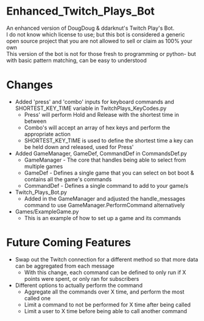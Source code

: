 # Enhanced_Twitch_Plays_Bot
 An enhanced version of DougDoug & ddarknut's Twitch Play's Bot.  
 I do not know which license to use; but this bot is considered a generic open source project that you are not allowed to sell or claim as 100% your own  
 This version of the bot is not for those fresh to programming or python- but with basic pattern matching, can be easy to understood


# Changes
 - Added 'press' and 'combo' inputs for keyboard commands and SHORTEST_KEY_TIME variable in TwitchPlays_KeyCodes.py 
   - Press' will perform Hold and Release with the shortest time in between  
   - Combo's will accept an array of hex keys and perform the appropriate action  
   - SHORTEST_KEY_TIME is used to define the shortest time a key can be held down and released, used for Press'
 - Added GameManager, GameDef, CommandDef in CommandsDef.py 
   - GameManager - The core that handles being able to select from multiple games
   - GameDef - Defines a single game that you can select on bot boot & contains all the game's commands
   - CommandDef - Defines a single command to add to your game/s  
 - Twitch_Plays_Bot.py
   - Added in the GameManager and adjusted the handle_messages command to use GameManager.PerformCommand alternatively
 - Games/ExampleGame.py
   - This is an example of how to set up a game and its commands


# Future Coming Features
 - Swap out the Twitch connection for a different method so that more data can be aggregated from each message
   - With this change, each command can be defined to only run if X points were spent, or only ran for subscribers
 - Different options to actually perform the command
   - Aggregate all the commands over X time, and perform the most called one
   - Limit a command to not be performed for X time after being called
   - Limit a user to X time before being able to call another command
